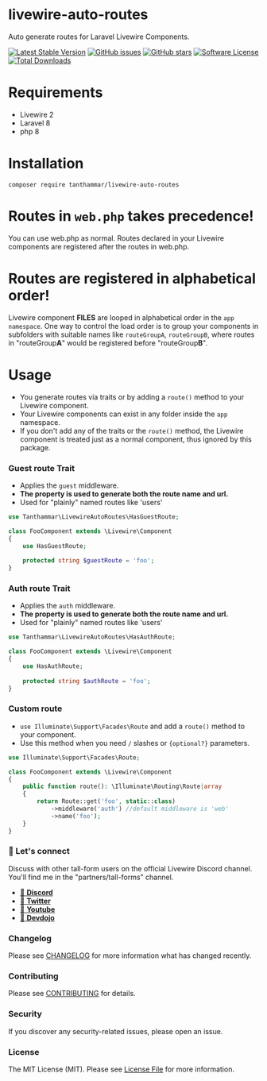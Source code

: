 # livewire-auto-routes
Auto generate routes for Laravel Livewire Components.

[![Latest Stable Version](https://poser.pugx.org/tanthammar/livewire-auto-routes/v)](//packagist.org/packages/tanthammar/livewire-auto-routes)
[![GitHub issues](https://img.shields.io/github/issues/TinaHammar/livewire-auto-routes)](https://github.com/TinaHammar/livewire-auto-routes/issues)
[![GitHub stars](https://img.shields.io/github/stars/TinaHammar/livewire-auto-routes)](https://github.com/TinaHammar/livewire-auto-routes/stargazers)
[![Software License](https://img.shields.io/badge/license-MIT-brightgreen.svg?style=flat-square)](LICENSE.md)
[![Total Downloads](https://img.shields.io/packagist/dt/tanthammar/livewire-auto-routes.svg?style=flat-square)](https://packagist.org/packages/tanthammar/livewire-auto-routes)

# Requirements
* Livewire 2
* Laravel 8
* php 8

# Installation
``` 
composer require tanthammar/livewire-auto-routes
``` 

# Routes in `web.php` takes precedence!
You can use web.php as normal. Routes declared in your Livewire components are registered after the routes in web.php. 

# Routes are registered in alphabetical order!
Livewire component **FILES** are looped in alphabetical order in the `app namespace`. One way to control the load order is to group your components in subfolders with suitable names like `routeGroupA`, `routeGroupB`, where routes in "routeGroup**A**" would be registered before "routeGroup**B**".

# Usage
* You generate routes via traits or by adding a `route()` method to your Livewire component.
* Your Livewire components can exist in any folder inside the `app` namespace.
* If you don't add any of the traits or the `route()` method, the Livewire component is treated just as a normal component, thus ignored by this package.



### Guest route Trait
* Applies the `guest` middleware.
*  **The property is used to generate both the route name and url.**
* Used for "plainly" named routes like 'users'

```php 
use Tanthammar\LivewireAutoRoutes\HasGuestRoute;

class FooComponent extends \Livewire\Component
{
    use HasGuestRoute;
    
    protected string $guestRoute = 'foo';
}
```

### Auth route Trait
* Applies the `auth` middleware.
* **The property is used to generate both the route name and url.** 
* Used for "plainly" named routes like 'users'

```php 
use Tanthammar\LivewireAutoRoutes\HasAuthRoute;

class FooComponent extends \Livewire\Component
{
    use HasAuthRoute;
    
    protected string $authRoute = 'foo';
}
```

### Custom route
* `use Illuminate\Support\Facades\Route` and add a `route()` method to your component. 
* Use this method when you need  `/` slashes or `{optional?}` parameters.

```php
use Illuminate\Support\Facades\Route;

class FooComponent extends \Livewire\Component
{
    public function route(): \Illuminate\Routing\Route|array
    {
        return Route::get('foo', static::class)
            ->middleware('auth') //default middleware is 'web'
            ->name('foo');
    }
}
```

### 💬 Let's connect
Discuss with other tall-form users on the official Livewire Discord channel.
You'll find me in the "partners/tall-forms" channel.

* [🔗 **Discord**](https://discord.gg/livewire)
* [🔗 **Twitter**](https://twitter.com/TinaHammar)
* [🔗 **Youtube**](https://www.youtube.com/channel/UCRPTsZ2OduwzGq3EdiynY2Q)
* [🔗 **Devdojo**](https://devdojo.com/tinahammar)

### Changelog
Please see [CHANGELOG](CHANGELOG.md) for more information what has changed recently.

### Contributing
Please see [CONTRIBUTING](CONTRIBUTING.md) for details.

### Security
If you discover any security-related issues, please open an issue.

### License
The MIT License (MIT). Please see [License File](/LICENSE.md) for more information.
